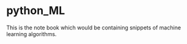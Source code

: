 # python_ML
This is the note book which would be containing snippets of machine learning algorithms.

